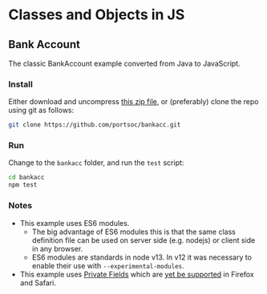 # Classes and Objects in JS

## Bank Account

The classic BankAccount example converted from Java to JavaScript.

### Install

Either download and uncompress [this zip file](https://github.com/portsoc/bankacc/archive/master.zip), or (preferably) clone the repo using git as follows:

```bash
git clone https://github.com/portsoc/bankacc.git
```

### Run

Change to the `bankacc` folder, and run the `test` script:

```bash
cd bankacc
npm test
```

### Notes

* This example uses ES6 modules.
  * The big advantage of ES6 modules this is that the same class definition file can be used on server side (e.g. nodejs) or client side in any browser.
  * ES6 modules are standards in node v13.  In v12 it was necessary to enable their use with `--experimental-modules`.
* This example uses [Private Fields](https://developer.mozilla.org/en-US/docs/Web/JavaScript/Reference/Classes/Class_fields#Private_instance_fields) which are [yet be supported](https://caniuse.com/#feat=mdn-javascript_classes_private_class_fields) in Firefox and Safari.